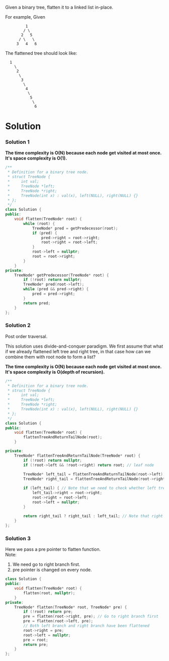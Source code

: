 Given a binary tree, flatten it to a linked list in-place.

For example,
Given

```
         1
        / \
       2   5
      / \   \
     3   4   6
```


The flattened tree should look like:

```
  1
    \
     2
      \
       3
        \
         4
          \
           5
            \
             6
```

# Solution

### Solution 1

__The time complexity is O(N) because each node get visited at most once. It's space complexity is O(1).__

```cpp
/**
 * Definition for a binary tree node.
 * struct TreeNode {
 *     int val;
 *     TreeNode *left;
 *     TreeNode *right;
 *     TreeNode(int x) : val(x), left(NULL), right(NULL) {}
 * };
 */
class Solution {
public:
    void flatten(TreeNode* root) {
        while (root) {
            TreeNode* pred = getPredecessor(root);
            if (pred) {
                pred->right = root->right;
                root->right = root->left;
            }
            root->left = nullptr;
            root = root->right;
        }
    }
private:
    TreeNode* getPredecessor(TreeNode* root) {
        if (!root) return nullptr;
        TreeNode* pred(root->left);
        while (pred && pred->right) {
            pred = pred->right;
        }
        return pred;
    }
};
```

### Solution 2

Post order traversal.

This solution uses divide-and-conquer paradigm. We first assume that what if we already flattened left tree and right tree, in that case how can we combine them with root node to form a list?

__The time complexity is O(N) because each node get visited at most once. It's space complexity is O(depth of recursion).__

```cpp
/**
 * Definition for a binary tree node.
 * struct TreeNode {
 *     int val;
 *     TreeNode *left;
 *     TreeNode *right;
 *     TreeNode(int x) : val(x), left(NULL), right(NULL) {}
 * };
 */
class Solution {
public:
    void flatten(TreeNode* root) {
        flattenTreeAndReturnTailNode(root);
    }

private:
    TreeNode* flattenTreeAndReturnTailNode(TreeNode* root) {
        if (!root) return nullptr;
        if (!root->left && !root->right) return root; // leaf node
        
        TreeNode* left_tail = flattenTreeAndReturnTailNode(root->left); // Flatten left tree
        TreeNode* right_tail = flattenTreeAndReturnTailNode(root->right); // Flatten right tree

        if (left_tail) { // Note that we need to check whether left tree is empty
            left_tail->right = root->right;
            root->right = root->left;
            root->left = nullptr;
        }
        
        return right_tail ? right_tail : left_tail; // Note that right tree might be empty.
    }
};
```

### Solution 3

Here we pass a pre pointer  to flatten function.   
Note:  
1. We need go to right branch first.  
2. pre pointer is changed on every node.  

```cpp
class Solution {
public:
    void flatten(TreeNode* root) {
        flatten(root, nullptr);
    }
private:
    TreeNode* flatten(TreeNode* root, TreeNode* pre) {
        if (!root) return pre;
        pre = flatten(root->right, pre); // Go to right branch first
        pre = flatten(root->left, pre);
        // Both left branch and right branch have been flattened
        root->right = pre;
        root->left = nullptr;
        pre = root;
        return pre;    
    }
};
```
